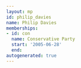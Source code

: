 ```yaml
---
layout: mp
id: philip_davies
name: Philip Davies
memberships:
- id: con
  name: Conservative Party
  start: '2005-06-28'
  end: 
autogenerated: true
---
```

